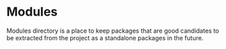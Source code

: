 Modules
=======

Modules directory is a place to keep packages that are good candidates to be
extracted from the project as a standalone packages in the future.